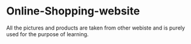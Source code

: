 # Online-Shopping-website
All the pictures and products are taken from other webiste and is purely used for the purpose of learning.
